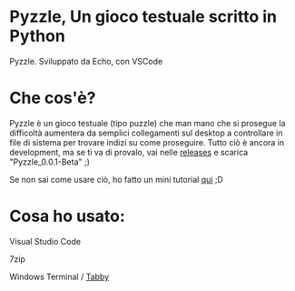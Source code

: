 # Pyzzle, Un gioco testuale scritto in Python
Pyzzle. Sviluppato da Echo, con VSCode

# Che cos'è?
Pyzzle è un gioco testuale (tipo puzzle) che man mano che si prosegue la difficoltà aumentera da semplici
collegamenti sul desktop a controllare in file di sistema per trovare indizi su come proseguire. Tutto ciò è ancora in development,
ma se ti va di provalo, vai nelle [releases](https://github.com/EchoDaGooby/pyzzle/releases) e scarica "Pyzzle_0.0.1-Beta" ;)

Se non sai come usare ciò, ho fatto un mini tutorial [qui](https://github.com/EchoDaGooby/Pyzzle/blob/main/Tutorial.md) ;D
# Cosa ho usato:

Visual Studio Code

7zip

Windows Terminal / [Tabby](https://github.com/Eugeny/tabby)
